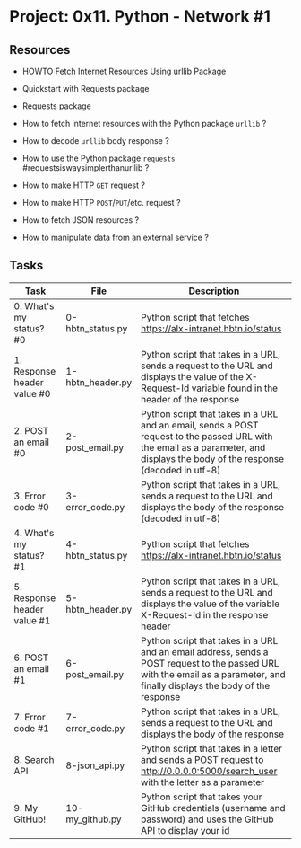 # Project: 0x11. Python - Network #1

## Resources

* HOWTO Fetch Internet Resources Using urllib Package
* Quickstart with Requests package
* Requests package

* How to fetch internet resources with the Python package <code>urllib</code> ?
* How to decode <code>urllib</code> body response ?
* How to use the Python package <code>requests</code> #requestsiswaysimplerthanurllib ?
* How to make HTTP <code>GET</code> request ?
* How to make HTTP <code>POST</code>/<code>PUT</code>/etc. request ?
* How to fetch JSON resources ?
* How to manipulate data from an external service ?

## Tasks

| Task | File | Description |
| ---- | ---- | ----------- |
| 0. What's my status? #0 | 0-hbtn_status.py | Python script that fetches https://alx-intranet.hbtn.io/status |
| 1. Response header value #0 | 1-hbtn_header.py | Python script that takes in a URL, sends a request to the URL and displays the value of the X-Request-Id variable found in the header of the response |
| 2. POST an email #0 | 2-post_email.py | Python script that takes in a URL and an email, sends a POST request to the passed URL with the email as a parameter, and displays the body of the response (decoded in utf-8) |
| 3. Error code #0 | 3-error_code.py | Python script that takes in a URL, sends a request to the URL and displays the body of the response (decoded in utf-8) |
| 4. What's my status? #1 | 4-hbtn_status.py | Python script that fetches https://alx-intranet.hbtn.io/status |
| 5. Response header value #1 | 5-hbtn_header.py | Python script that takes in a URL, sends a request to the URL and displays the value of the variable X-Request-Id in the response header |
| 6. POST an email #1 | 6-post_email.py | Python script that takes in a URL and an email address, sends a POST request to the passed URL with the email as a parameter, and finally displays the body of the response |
| 7. Error code #1 | 7-error_code.py | Python script that takes in a URL, sends a request to the URL and displays the body of the response |
| 8. Search API | 8-json_api.py | Python script that takes in a letter and sends a POST request to http://0.0.0.0:5000/search_user with the letter as a parameter |
| 9. My GitHub! | 10-my_github.py | Python script that takes your GitHub credentials (username and password) and uses the GitHub API to display your id |
